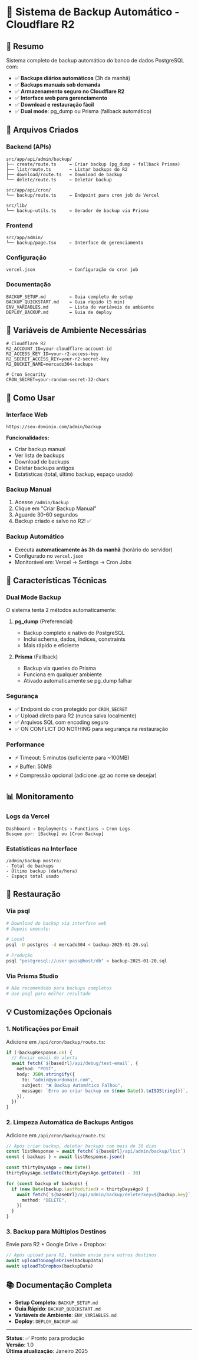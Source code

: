 # 🔄 Sistema de Backup Automático - Cloudflare R2

## 🎯 Resumo

Sistema completo de backup automático do banco de dados PostgreSQL com:
- ✅ **Backups diários automáticos** (3h da manhã)
- ✅ **Backups manuais sob demanda**
- ✅ **Armazenamento seguro no Cloudflare R2**
- ✅ **Interface web para gerenciamento**
- ✅ **Download e restauração fácil**
- ✅ **Dual mode**: pg_dump ou Prisma (fallback automático)

## 📁 Arquivos Criados

### Backend (APIs)
```
src/app/api/admin/backup/
├── create/route.ts     ← Criar backup (pg_dump + fallback Prisma)
├── list/route.ts       ← Listar backups do R2
├── download/route.ts   ← Download de backup
└── delete/route.ts     ← Deletar backup

src/app/api/cron/
└── backup/route.ts     ← Endpoint para cron job da Vercel

src/lib/
└── backup-utils.ts     ← Gerador de backup via Prisma
```

### Frontend
```
src/app/admin/
└── backup/page.tsx     ← Interface de gerenciamento
```

### Configuração
```
vercel.json             ← Configuração do cron job
```

### Documentação
```
BACKUP_SETUP.md         ← Guia completo de setup
BACKUP_QUICKSTART.md    ← Guia rápido (5 min)
ENV_VARIABLES.md        ← Lista de variáveis de ambiente
DEPLOY_BACKUP.md        ← Guia de deploy
```

## 🔧 Variáveis de Ambiente Necessárias

```env
# Cloudflare R2
R2_ACCOUNT_ID=your-cloudflare-account-id
R2_ACCESS_KEY_ID=your-r2-access-key
R2_SECRET_ACCESS_KEY=your-r2-secret-key
R2_BUCKET_NAME=mercado304-backups

# Cron Security
CRON_SECRET=your-random-secret-32-chars
```

## 🚀 Como Usar

### Interface Web
```
https://seu-dominio.com/admin/backup
```

**Funcionalidades:**
- Criar backup manual
- Ver lista de backups
- Download de backups
- Deletar backups antigos
- Estatísticas (total, último backup, espaço usado)

### Backup Manual
1. Acesse `/admin/backup`
2. Clique em "Criar Backup Manual"
3. Aguarde 30-60 segundos
4. Backup criado e salvo no R2! ✅

### Backup Automático
- Executa **automaticamente às 3h da manhã** (horário do servidor)
- Configurado no `vercel.json`
- Monitorável em: Vercel → Settings → Cron Jobs

## 🎨 Características Técnicas

### Dual Mode Backup

O sistema tenta 2 métodos automaticamente:

1. **pg_dump** (Preferencial)
   - Backup completo e nativo do PostgreSQL
   - Inclui schema, dados, índices, constraints
   - Mais rápido e eficiente

2. **Prisma** (Fallback)
   - Backup via queries do Prisma
   - Funciona em qualquer ambiente
   - Ativado automaticamente se pg_dump falhar

### Segurança

- ✅ Endpoint do cron protegido por `CRON_SECRET`
- ✅ Upload direto para R2 (nunca salva localmente)
- ✅ Arquivos SQL com encoding seguro
- ✅ ON CONFLICT DO NOTHING para segurança na restauração

### Performance

- ⚡ Timeout: 5 minutos (suficiente para ~100MB)
- ⚡ Buffer: 50MB
- ⚡ Compressão opcional (adicione .gz ao nome se desejar)

## 📊 Monitoramento

### Logs da Vercel
```
Dashboard → Deployments → Functions → Cron Logs
Busque por: [Backup] ou [Cron Backup]
```

### Estatísticas na Interface
```
/admin/backup mostra:
- Total de backups
- Último backup (data/hora)
- Espaço total usado
```

## 🔄 Restauração

### Via psql
```bash
# Download do backup via interface web
# Depois execute:

# Local
psql -U postgres -d mercado304 < backup-2025-01-20.sql

# Produção
psql "postgresql://user:pass@host/db" < backup-2025-01-20.sql
```

### Via Prisma Studio
```bash
# Não recomendado para backups completos
# Use psql para melhor resultado
```

## 💡 Customizações Opcionais

### 1. Notificações por Email

Adicione em `/api/cron/backup/route.ts`:
```typescript
if (!backupResponse.ok) {
  // Enviar email de alerta
  await fetch(`${baseUrl}/api/debug/test-email`, {
    method: "POST",
    body: JSON.stringify({
      to: "admin@yourdomain.com",
      subject: "❌ Backup Automático Falhou",
      message: `Erro ao criar backup em ${new Date().toISOString()}`,
    }),
  })
}
```

### 2. Limpeza Automática de Backups Antigos

Adicione em `/api/cron/backup/route.ts`:
```typescript
// Após criar backup, deletar backups com mais de 30 dias
const listResponse = await fetch(`${baseUrl}/api/admin/backup/list`)
const { backups } = await listResponse.json()

const thirtyDaysAgo = new Date()
thirtyDaysAgo.setDate(thirtyDaysAgo.getDate() - 30)

for (const backup of backups) {
  if (new Date(backup.lastModified) < thirtyDaysAgo) {
    await fetch(`${baseUrl}/api/admin/backup/delete?key=${backup.key}`, {
      method: "DELETE",
    })
  }
}
```

### 3. Backup para Múltiplos Destinos

Envie para R2 + Google Drive + Dropbox:
```typescript
// Após upload para R2, também envie para outros destinos
await uploadToGoogleDrive(backupData)
await uploadToDropbox(backupData)
```

## 📚 Documentação Completa

- **Setup Completo**: `BACKUP_SETUP.md`
- **Guia Rápido**: `BACKUP_QUICKSTART.md`
- **Variáveis de Ambiente**: `ENV_VARIABLES.md`
- **Deploy**: `DEPLOY_BACKUP.md`

---

**Status**: ✅ Pronto para produção  
**Versão**: 1.0  
**Última atualização**: Janeiro 2025

